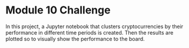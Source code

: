 # Module 10 Challenge

In this project, a Jupyter notebook that clusters cryptocurrencies by their performance in different time periods is created. Then the results are plotted so to visually show the performance to the board.
